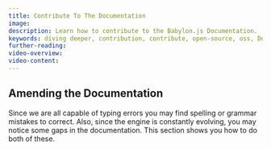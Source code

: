```yaml
---
title: Contribute To The Documentation
image:
description: Learn how to contribute to the Babylon.js Documentation.
keywords: diving deeper, contribution, contribute, open-source, oss, Documentation, docs, develop
further-reading:
video-overview:
video-content:
---
```


## Amending the Documentation
Since we are all capable of typing errors you may find spelling or grammar mistakes to correct. Also, since the engine is constantly evolving, you may notice some gaps in the documentation. This section shows you how to do both of these. 




